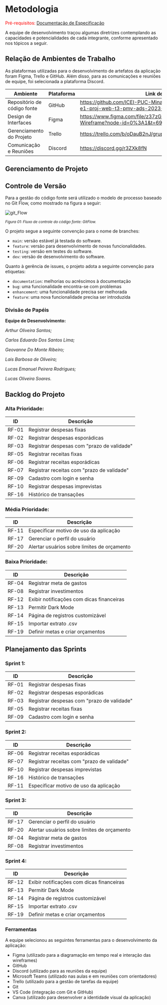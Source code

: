 

# Metodologia

<span style="color:red">Pré-requisitos: <a href="2-Especificação do Projeto.md"> Documentação de Especificação</a></span>

A equipe de desenvolvimento traçou algumas diretrizes contemplando as capacidades e potencialidades de cada integrante, conforme apresentado nos tópicos a seguir.

## Relação de Ambientes de Trabalho

As plataformas utilizadas para o desenvolvimento de artefatos da aplicação foram Figma, Trello e GitHub. Além disso, para as comunicações e reuniões de equipe, foi selecionada a plataforma Discord.

| Ambiente | Plataforma | Link de acesso |
| --------- | ---------- | ------------ |
| Repositório de código fonte | GitHub | https://github.com/ICEI-PUC-Minas-PMV-ADS/pmv-ads-2023-1-e1-proj-web-t3-pmv-ads-2023-1-e1-proj-web-t3-g1 |
| Design de Interfaces | Figma | https://www.figma.com/file/z37zGLpTajLES3zOdmlMdJ/ControlaFacil-Wireframe?node-id=0%3A1&t=69S8xQR1BVdCDJwZ-1 |
| Gerenciamento do Projeto | Trello | https://trello.com/b/oDauB2nJ/grupo1ads-controla-f%C3%A1cil |
| Comunicação e Reuniões | Discord | https://discord.gg/r3ZXk8fN |

## Gerenciamento de Projeto

## Controle de Versão

Para a gestão do código fonte será utilizado o modelo de processo baseado no Git Flow, como mostrado na figura a seguir:

![git_Flow](https://github.com/ICEI-PUC-Minas-PMV-ADS/pmv-ads-2023-1-e1-proj-web-t3-pmv-ads-2023-1-e1-proj-web-t3-g1/assets/122227953/2279f321-06f3-47ce-879c-75d74170cbc1)


<sub>*Figura 01: Fluxo de controle do código fonte: GitFlow.*</sub>

O projeto segue a seguinte convenção para o nome de branches:

- `main`: versão estável já testada do software.
- `feature`: versão para desenvolvimento de novas funcionalidades.
- `testing`: versão em testes do software.
- `dev`: versão de desenvolvimento do software.

Quanto à gerência de issues, o projeto adota a seguinte convenção para
etiquetas:

- `documentation`: melhorias ou acréscimos à documentação
- `bug`: uma funcionalidade encontra-se com problemas
- `enhancement`: uma funcionalidade precisa ser melhorada
- `feature`: uma nova funcionalidade precisa ser introduzida

### Divisão de Papéis

**Equipe de Desenvolvimento:**
 
*Arthur Oliveira Santos;*
  
*Carlos Eduardo Dos Santos Lima;*

*Geovanne Do Monte Ribeiro;*

*Lais Barbosa de Oliveira;*
  
*Lucas Emanuel Peirera Rodrigues;*
  
*Lucas Oliveira Soares.*

## Backlog do Projeto

### Alta Prioridade:

| **ID** | **Descrição** |
|--------|---------------|
| RF-01  | Registrar despesas fixas |
| RF-02  | Registrar despesas esporádicas |
| RF-03  | Registrar despesas com "prazo de validade" |
| RF-05  | Registrar receitas fixas |
| RF-06  | Registrar receitas esporádicas |
| RF-07  | Registrar receitas com "prazo de validade" |
| RF-09  | Cadastro com login e senha |
| RF-10  | Registrar despesas imprevistas |
| RF-16  | Histórico de transações |

### Média Prioridade:

| **ID** | **Descrição** |
|--------|---------------|
| RF-11  | Especificar motivo de uso da aplicação |
| RF-17  | Gerenciar o perfil do usuário |
| RF-20  | Alertar usuários sobre limites de orçamento |

### Baixa Prioridade:

| **ID** | **Descrição** |
|--------|---------------|
| RF-04  | Registrar meta de gastos |
| RF-08  | Registrar investimentos |
| RF-12  | Exibir notificações com dicas financeiras |
| RF-13  | Permitir Dark Mode |
| RF-14  | Página de registros customizável |
| RF-15  | Importar extrato .csv |
| RF-19  | Definir metas e criar orçamentos |

## Planejamento das Sprints

### Sprint 1:

| **ID** | **Descrição** |
|--------|---------------|
| RF-01  | Registrar despesas fixas |
| RF-02  | Registrar despesas esporádicas |
| RF-03  | Registrar despesas com "prazo de validade" |
| RF-05  | Registrar receitas fixas |
| RF-09  | Cadastro com login e senha |

### Sprint 2:

| **ID** | **Descrição** |
|--------|---------------|
| RF-06  | Registrar receitas esporádicas |
| RF-07  | Registrar receitas com "prazo de validade" |
| RF-10  | Registrar despesas imprevistas |
| RF-16  | Histórico de transações |
| RF-11  | Especificar motivo de uso da aplicação |

### Sprint 3:

| **ID** | **Descrição** |
|--------|---------------|
| RF-17  | Gerenciar o perfil do usuário |
| RF-20  | Alertar usuários sobre limites de orçamento |
| RF-04  | Registrar meta de gastos |
| RF-08  | Registrar investimentos |

### Sprint 4:

| **ID** | **Descrição** |
|--------|---------------|
| RF-12  | Exibir notificações com dicas financeiras |
| RF-13  | Permitir Dark Mode |
| RF-14  | Página de registros customizável |
| RF-15  | Importar extrato .csv |
| RF-19  | Definir metas e criar orçamentos |

### Ferramentas

A equipe selecionou as seguintes ferramentas para o desenvolvimento da aplicação:
	
- Figma (utilizado para a diagramação em tempo real e interação das wireframes)
- GitHub
- Discord (utilizado para as reuniões da equipe)
- Microsoft Teams (utilizado nas aulas e em reuniões com orientadores)
- Trello (utilizado para a gestão de tarefas da equipe)
- Git
- VS Code (integração com Git e GitHub)
- Canva (utilizado para desenvolver a identidade visual da aplicação)
